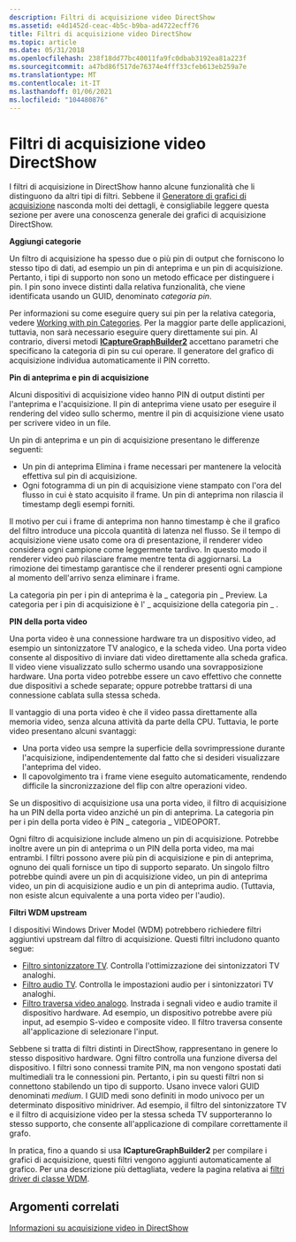 ```yaml
---
description: Filtri di acquisizione video DirectShow
ms.assetid: e4d1452d-ceac-4b5c-b9ba-ad4722ecff76
title: Filtri di acquisizione video DirectShow
ms.topic: article
ms.date: 05/31/2018
ms.openlocfilehash: 238f18dd77bc40011fa9fc0dbab3192ea81a223f
ms.sourcegitcommit: a47bd86f517de76374e4fff33cfeb613eb259a7e
ms.translationtype: MT
ms.contentlocale: it-IT
ms.lasthandoff: 01/06/2021
ms.locfileid: "104480876"
---
```

# <a name="directshow-video-capture-filters"></a>Filtri di acquisizione video DirectShow

I filtri di acquisizione in DirectShow hanno alcune funzionalità che li distinguono da altri tipi di filtri. Sebbene il [Generatore di grafici di acquisizione](capture-graph-builder.md) nasconda molti dei dettagli, è consigliabile leggere questa sezione per avere una conoscenza generale dei grafici di acquisizione DirectShow.

**Aggiungi categorie**

Un filtro di acquisizione ha spesso due o più pin di output che forniscono lo stesso tipo di dati, ad esempio un pin di anteprima e un pin di acquisizione. Pertanto, i tipi di supporto non sono un metodo efficace per distinguere i pin. I pin sono invece distinti dalla relativa funzionalità, che viene identificata usando un GUID, denominato *categoria pin*.

Per informazioni su come eseguire query sui pin per la relativa categoria, vedere [Working with pin Categories](working-with-pin-categories.md). Per la maggior parte delle applicazioni, tuttavia, non sarà necessario eseguire query direttamente sui pin. Al contrario, diversi metodi [**ICaptureGraphBuilder2**](/windows/desktop/api/Strmif/nn-strmif-icapturegraphbuilder2) accettano parametri che specificano la categoria di pin su cui operare. Il generatore del grafico di acquisizione individua automaticamente il PIN corretto.

**Pin di anteprima e pin di acquisizione**

Alcuni dispositivi di acquisizione video hanno PIN di output distinti per l'anteprima e l'acquisizione. Il pin di anteprima viene usato per eseguire il rendering del video sullo schermo, mentre il pin di acquisizione viene usato per scrivere video in un file.

Un pin di anteprima e un pin di acquisizione presentano le differenze seguenti:

-   Un pin di anteprima Elimina i frame necessari per mantenere la velocità effettiva sul pin di acquisizione.
-   Ogni fotogramma di un pin di acquisizione viene stampato con l'ora del flusso in cui è stato acquisito il frame. Un pin di anteprima non rilascia il timestamp degli esempi forniti.

Il motivo per cui i frame di anteprima non hanno timestamp è che il grafico del filtro introduce una piccola quantità di latenza nel flusso. Se il tempo di acquisizione viene usato come ora di presentazione, il renderer video considera ogni campione come leggermente tardivo. In questo modo il renderer video può rilasciare frame mentre tenta di aggiornarsi. La rimozione dei timestamp garantisce che il renderer presenti ogni campione al momento dell'arrivo senza eliminare i frame.

La categoria pin per i pin di anteprima è la \_ categoria pin \_ Preview. La categoria per i pin di acquisizione è l' \_ acquisizione della categoria pin \_ .

**PIN della porta video**

Una porta video è una connessione hardware tra un dispositivo video, ad esempio un sintonizzatore TV analogico, e la scheda video. Una porta video consente al dispositivo di inviare dati video direttamente alla scheda grafica. Il video viene visualizzato sullo schermo usando una sovrapposizione hardware. Una porta video potrebbe essere un cavo effettivo che connette due dispositivi a schede separate; oppure potrebbe trattarsi di una connessione cablata sulla stessa scheda.

Il vantaggio di una porta video è che il video passa direttamente alla memoria video, senza alcuna attività da parte della CPU. Tuttavia, le porte video presentano alcuni svantaggi:

-   Una porta video usa sempre la superficie della sovrimpressione durante l'acquisizione, indipendentemente dal fatto che si desideri visualizzare l'anteprima del video.
-   Il capovolgimento tra i frame viene eseguito automaticamente, rendendo difficile la sincronizzazione del flip con altre operazioni video.

Se un dispositivo di acquisizione usa una porta video, il filtro di acquisizione ha un PIN della porta video anziché un pin di anteprima. La categoria pin per i pin della porta video è PIN \_ categoria \_ VIDEOPORT.

Ogni filtro di acquisizione include almeno un pin di acquisizione. Potrebbe inoltre avere un pin di anteprima o un PIN della porta video, ma mai entrambi. I filtri possono avere più pin di acquisizione e pin di anteprima, ognuno dei quali fornisce un tipo di supporto separato. Un singolo filtro potrebbe quindi avere un pin di acquisizione video, un pin di anteprima video, un pin di acquisizione audio e un pin di anteprima audio. (Tuttavia, non esiste alcun equivalente a una porta video per l'audio).

**Filtri WDM upstream**

I dispositivi Windows Driver Model (WDM) potrebbero richiedere filtri aggiuntivi upstream dal filtro di acquisizione. Questi filtri includono quanto segue:

-   [Filtro sintonizzatore TV](tv-tuner-filter.md). Controlla l'ottimizzazione dei sintonizzatori TV analoghi.
-   [Filtro audio TV](tv-audio-filter.md). Controlla le impostazioni audio per i sintonizzatori TV analoghi.
-   [Filtro traversa video analogo](analog-video-crossbar-filter.md). Instrada i segnali video e audio tramite il dispositivo hardware. Ad esempio, un dispositivo potrebbe avere più input, ad esempio S-video e composite video. Il filtro traversa consente all'applicazione di selezionare l'input.

Sebbene si tratta di filtri distinti in DirectShow, rappresentano in genere lo stesso dispositivo hardware. Ogni filtro controlla una funzione diversa del dispositivo. I filtri sono connessi tramite PIN, ma non vengono spostati dati multimediali tra le connessioni pin. Pertanto, i pin su questi filtri non si connettono stabilendo un tipo di supporto. Usano invece valori GUID denominati *medium*. I GUID medi sono definiti in modo univoco per un determinato dispositivo minidriver. Ad esempio, il filtro del sintonizzatore TV e il filtro di acquisizione video per la stessa scheda TV supporteranno lo stesso supporto, che consente all'applicazione di compilare correttamente il grafo.

In pratica, fino a quando si usa **ICaptureGraphBuilder2** per compilare i grafici di acquisizione, questi filtri vengono aggiunti automaticamente al grafico. Per una descrizione più dettagliata, vedere la pagina relativa ai [filtri driver di classe WDM](wdm-class-driver-filters.md).

## <a name="related-topics"></a>Argomenti correlati

<dl> <dt>

[Informazioni su acquisizione video in DirectShow](about-video-capture-in-directshow.md)
</dt> </dl>

 

 



